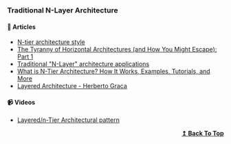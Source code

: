 
### Traditional N-Layer Architecture

#### 📝 Articles

- [N-tier architecture style](https://docs.microsoft.com/en-us/azure/architecture/guide/architecture-styles/n-tier)
- [The Tyranny of Horizontal Architectures (and How You Might Escape): Part 1](https://www.ojdevelops.com/2018/07/the-tyranny-of-horizontal-architectures.html)
- [Traditional "N-Layer" architecture applications](https://docs.microsoft.com/en-us/dotnet/architecture/modern-web-apps-azure/common-web-application-architectures#traditional-n-layer-architecture-applications)
- [What is N-Tier Architecture? How It Works, Examples, Tutorials, and More](https://stackify.com/n-tier-architecture/)
- [Layered Architecture - Herberto Graca](https://herbertograca.com/2017/08/03/layered-architecture/) 

#### 📹 Videos

- [Layered/n-Tier Architectural pattern](https://www.youtube.com/watch?v=BCXcIllT7Lc)

<div align="right">
  <b><a href="#contents">↥ Back To Top</a></b>
</div>
